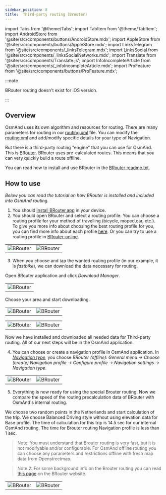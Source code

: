 ```yaml
---
sidebar_position: 8
title:  Third-party routing (Brouter)
---
```


import Tabs from '@theme/Tabs';
import TabItem from '@theme/TabItem';
import AndroidStore from '@site/src/components/buttons/AndroidStore.mdx';
import AppleStore from '@site/src/components/buttons/AppleStore.mdx';
import LinksTelegram from '@site/src/components/_linksTelegram.mdx';
import LinksSocial from '@site/src/components/_linksSocialNetworks.mdx';
import Translate from '@site/src/components/Translate.js';
import InfoIncompleteArticle from '@site/src/components/_infoIncompleteArticle.mdx';
import ProFeature from '@site/src/components/buttons/ProFeature.mdx';


<InfoIncompleteArticle/>

:::note

BRouter routing doesn't exist for iOS version.

:::

## Overview

OsmAnd uses its own algorithm and resources for routing. There are many parameters for routing in our [routing.xml](https://github.com/osmandapp/OsmAnd-resources/blob/master/routing/routing) file. You can modify the [routing.xml](https://github.com/osmandapp/OsmAnd-resources/blob/master/routing/routing) and add/modify specific details for your type of Navigation.

But there is a third-party routing "engine" that you can use for OsmAnd. This is [BRouter](http://brouter.de/). BRouter uses pre-calculated routes. This means that you can very quickly build a route offline.

You can read how to install and use BRouter in the [BRouter readme.txt](http://brouter.de/brouter/readme.txt).

## How to use

_Below you can read the tutorial on how BRouter is installed and included into OsmAnd routing._

1. You should [install BRouter.app](https://play.google.com/store/apps/details?id=btools.routingapp) in your device.
2. You should open BRouter and select a routing profile. You can choose a routing profile for your method of travelling (bicycle, moped,car, etc.). To give you more info about choosing the best routing profile for you, you can find more info about each profile  [here](http://brouter.de/brouter/profiles2/). Or you can try to use a routing profile in [BRouter-online](http://brouter.de/brouter-web/).


<table class="blogimage">
    <tr>
        <td><img src={require('@site/static/img/navigation/third/prof18.jpg').default} alt="BRouter"/></td>
        <td><img src={require('@site/static/img/navigation/third/prof18a.jpg').default} alt="BRouter"/></td>
    </tr>
</table> 

3. When you choose and tap the wanted routing profile (in our example, it is _fastbike_), we can download the data necessary for routing.
   
Open BRouter application and click _Download Manager_.

<table class="blogimage">
    <tr>
        <td><img src={require('@site/static/img/navigation/third/prof19.jpg').default} alt="BRouter"/></td>
    </tr>
</table> 

Choose your area and start downloading.

<table class="blogimage">
    <tr>
        <td><img src={require('@site/static/img/navigation/third/prof19a.jpg').default} alt="BRouter"/></td>
        <td><img src={require('@site/static/img/navigation/third/prof19b.jpg').default} alt="BRouter"/></td>
    </tr>
</table> 

<table class="blogimage">
    <tr>
        <td><img src={require('@site/static/img/navigation/third/prof19c.jpg').default} alt="BRouter"/></td>
        <td><img src={require('@site/static/img/navigation/third/prof19d.jpg').default} alt="BRouter"/></td>
    </tr>
</table> 

Now we have installed and downloaded all needed data for Third-party routing. All of our next steps will be in the OsmAnd application.

4. You can choose or create a navigation profile in OsmAnd application. In _[Navigation type](../personal/profiles.md#navigation-settings)_, you choose _BRouter (offline)_: _General menu → Choose (create) Navigation profile → Configure profile → Navigation settings → Navigation type_.

<table class="blogimage">
    <tr>
        <td><img src={require('@site/static/img/navigation/third/prof20.jpg').default} alt="BRouter"/></td>
        <td><img src={require('@site/static/img/navigation/third/prof20a.jpg').default} alt="BRouter"/></td>
    </tr>
</table> 

5. Everything is now ready for using the special Brouter routing. Now we compare the speed of the routing precalculation data of BRouter with OsmAnd's internal routing.
   
We choose two random points in the Netherlands and start calculation of the trip. We choose Balanced Driving style without using elevation data for Base profile. The time of calculation for this trip is 14.5 sec for our internal OsmAnd routing. The time for Brouter routing Navigation profile is less than 1 sec.

> Note: You must understand that Brouter routing is very fast, but it is not modifyable and/or configurable. For OsmAnd offline routing you can choose any parameters and restrictions offline with fresh map data from Openstreetmap.

> Note 2: For some background info on the Brouter routing you can read [this page](http://www.brouter.de/brouter/algorithm.html) on the BRouter website.

<table class="blogimage">
    <tr>
        <td><img src={require('@site/static/img/navigation/third/prof21.jpg').default} alt="BRouter"/></td>
        <td><img src={require('@site/static/img/navigation/third/prof21a.jpg').default} alt="BRouter"/></td>
    </tr>
</table> 
